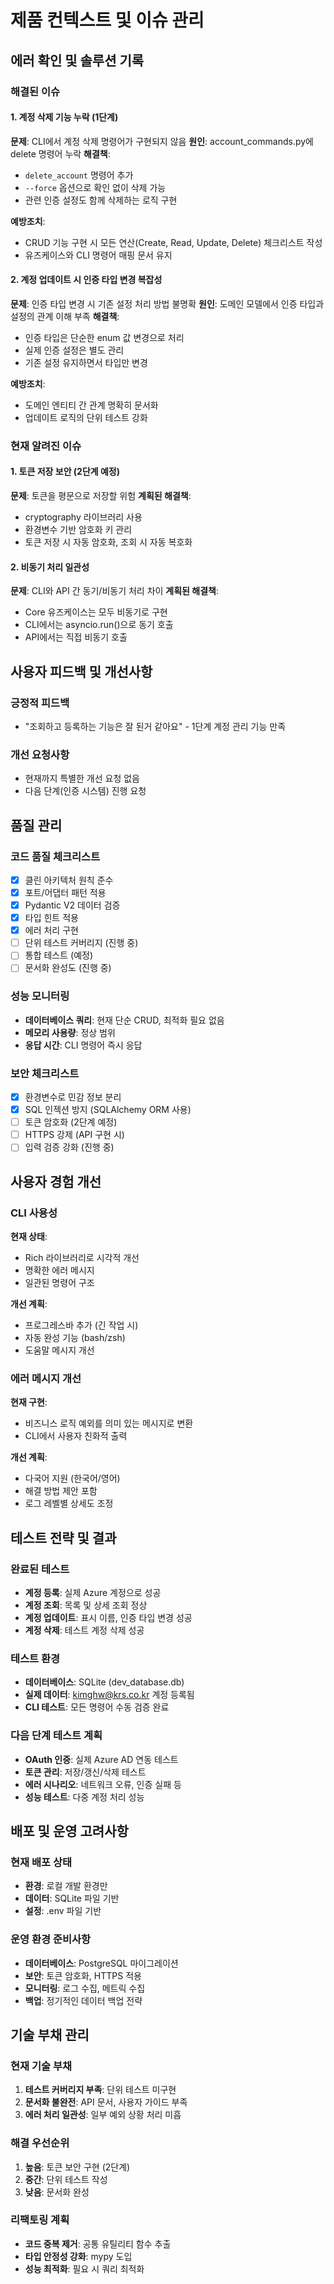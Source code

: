 # 제품 컨텍스트 및 이슈 관리

## 에러 확인 및 솔루션 기록

### 해결된 이슈

#### 1. 계정 삭제 기능 누락 (1단계)
**문제**: CLI에서 계정 삭제 명령어가 구현되지 않음
**원인**: account_commands.py에 delete 명령어 누락
**해결책**: 
- `delete_account` 명령어 추가
- `--force` 옵션으로 확인 없이 삭제 가능
- 관련 인증 설정도 함께 삭제하는 로직 구현

**예방조치**: 
- CRUD 기능 구현 시 모든 연산(Create, Read, Update, Delete) 체크리스트 작성
- 유즈케이스와 CLI 명령어 매핑 문서 유지

#### 2. 계정 업데이트 시 인증 타입 변경 복잡성
**문제**: 인증 타입 변경 시 기존 설정 처리 방법 불명확
**원인**: 도메인 모델에서 인증 타입과 설정의 관계 이해 부족
**해결책**: 
- 인증 타입은 단순한 enum 값 변경으로 처리
- 실제 인증 설정은 별도 관리
- 기존 설정 유지하면서 타입만 변경

**예방조치**:
- 도메인 엔티티 간 관계 명확히 문서화
- 업데이트 로직의 단위 테스트 강화

### 현재 알려진 이슈

#### 1. 토큰 저장 보안 (2단계 예정)
**문제**: 토큰을 평문으로 저장할 위험
**계획된 해결책**:
- cryptography 라이브러리 사용
- 환경변수 기반 암호화 키 관리
- 토큰 저장 시 자동 암호화, 조회 시 자동 복호화

#### 2. 비동기 처리 일관성
**문제**: CLI와 API 간 동기/비동기 처리 차이
**계획된 해결책**:
- Core 유즈케이스는 모두 비동기로 구현
- CLI에서는 asyncio.run()으로 동기 호출
- API에서는 직접 비동기 호출

## 사용자 피드백 및 개선사항

### 긍정적 피드백
- "조회하고 등록하는 기능은 잘 된거 같아요" - 1단계 계정 관리 기능 만족

### 개선 요청사항
- 현재까지 특별한 개선 요청 없음
- 다음 단계(인증 시스템) 진행 요청

## 품질 관리

### 코드 품질 체크리스트
- [x] 클린 아키텍처 원칙 준수
- [x] 포트/어댑터 패턴 적용
- [x] Pydantic V2 데이터 검증
- [x] 타입 힌트 적용
- [x] 에러 처리 구현
- [ ] 단위 테스트 커버리지 (진행 중)
- [ ] 통합 테스트 (예정)
- [ ] 문서화 완성도 (진행 중)

### 성능 모니터링
- **데이터베이스 쿼리**: 현재 단순 CRUD, 최적화 필요 없음
- **메모리 사용량**: 정상 범위
- **응답 시간**: CLI 명령어 즉시 응답

### 보안 체크리스트
- [x] 환경변수로 민감 정보 분리
- [x] SQL 인젝션 방지 (SQLAlchemy ORM 사용)
- [ ] 토큰 암호화 (2단계 예정)
- [ ] HTTPS 강제 (API 구현 시)
- [ ] 입력 검증 강화 (진행 중)

## 사용자 경험 개선

### CLI 사용성
**현재 상태**:
- Rich 라이브러리로 시각적 개선
- 명확한 에러 메시지
- 일관된 명령어 구조

**개선 계획**:
- 프로그레스바 추가 (긴 작업 시)
- 자동 완성 기능 (bash/zsh)
- 도움말 메시지 개선

### 에러 메시지 개선
**현재 구현**:
- 비즈니스 로직 예외를 의미 있는 메시지로 변환
- CLI에서 사용자 친화적 출력

**개선 계획**:
- 다국어 지원 (한국어/영어)
- 해결 방법 제안 포함
- 로그 레벨별 상세도 조정

## 테스트 전략 및 결과

### 완료된 테스트
- **계정 등록**: 실제 Azure 계정으로 성공
- **계정 조회**: 목록 및 상세 조회 정상
- **계정 업데이트**: 표시 이름, 인증 타입 변경 성공
- **계정 삭제**: 테스트 계정 삭제 성공

### 테스트 환경
- **데이터베이스**: SQLite (dev_database.db)
- **실제 데이터**: kimghw@krs.co.kr 계정 등록됨
- **CLI 테스트**: 모든 명령어 수동 검증 완료

### 다음 단계 테스트 계획
- **OAuth 인증**: 실제 Azure AD 연동 테스트
- **토큰 관리**: 저장/갱신/삭제 테스트
- **에러 시나리오**: 네트워크 오류, 인증 실패 등
- **성능 테스트**: 다중 계정 처리 성능

## 배포 및 운영 고려사항

### 현재 배포 상태
- **환경**: 로컬 개발 환경만
- **데이터**: SQLite 파일 기반
- **설정**: .env 파일 기반

### 운영 환경 준비사항
- **데이터베이스**: PostgreSQL 마이그레이션
- **보안**: 토큰 암호화, HTTPS 적용
- **모니터링**: 로그 수집, 메트릭 수집
- **백업**: 정기적인 데이터 백업 전략

## 기술 부채 관리

### 현재 기술 부채
1. **테스트 커버리지 부족**: 단위 테스트 미구현
2. **문서화 불완전**: API 문서, 사용자 가이드 부족
3. **에러 처리 일관성**: 일부 예외 상황 처리 미흡

### 해결 우선순위
1. **높음**: 토큰 보안 구현 (2단계)
2. **중간**: 단위 테스트 작성
3. **낮음**: 문서화 완성

### 리팩토링 계획
- **코드 중복 제거**: 공통 유틸리티 함수 추출
- **타입 안정성 강화**: mypy 도입
- **성능 최적화**: 필요 시 쿼리 최적화
